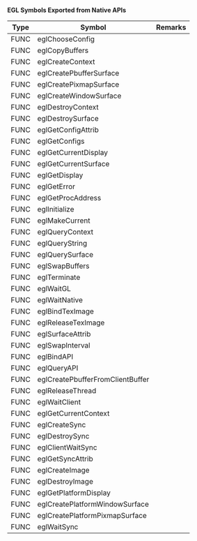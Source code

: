**EGL Symbols Exported from Native APIs**

|Type|Symbol|Remarks|
| --- | --- | --- |
|FUNC|eglChooseConfig|
|FUNC|eglCopyBuffers|
|FUNC|eglCreateContext|
|FUNC|eglCreatePbufferSurface|
|FUNC|eglCreatePixmapSurface|
|FUNC|eglCreateWindowSurface|
|FUNC|eglDestroyContext|
|FUNC|eglDestroySurface|
|FUNC|eglGetConfigAttrib|
|FUNC|eglGetConfigs|
|FUNC|eglGetCurrentDisplay|
|FUNC|eglGetCurrentSurface|
|FUNC|eglGetDisplay|
|FUNC|eglGetError|
|FUNC|eglGetProcAddress|
|FUNC|eglInitialize|
|FUNC|eglMakeCurrent|
|FUNC|eglQueryContext|
|FUNC|eglQueryString|
|FUNC|eglQuerySurface|
|FUNC|eglSwapBuffers|
|FUNC|eglTerminate|
|FUNC|eglWaitGL|
|FUNC|eglWaitNative|
|FUNC|eglBindTexImage|
|FUNC|eglReleaseTexImage|
|FUNC|eglSurfaceAttrib|
|FUNC|eglSwapInterval|
|FUNC|eglBindAPI|
|FUNC|eglQueryAPI|
|FUNC|eglCreatePbufferFromClientBuffer|
|FUNC|eglReleaseThread|
|FUNC|eglWaitClient|
|FUNC|eglGetCurrentContext|
|FUNC|eglCreateSync|
|FUNC|eglDestroySync|
|FUNC|eglClientWaitSync|
|FUNC|eglGetSyncAttrib|
|FUNC|eglCreateImage|
|FUNC|eglDestroyImage|
|FUNC|eglGetPlatformDisplay|
|FUNC|eglCreatePlatformWindowSurface|
|FUNC|eglCreatePlatformPixmapSurface|
|FUNC|eglWaitSync|
